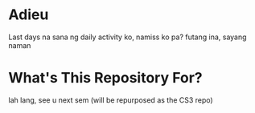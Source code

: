 # Adieu
Last days na sana ng daily activity ko, namiss ko pa?
futang ina, sayang naman

# What's This Repository For?
lah lang, see u next sem (will be repurposed as the CS3 repo)
